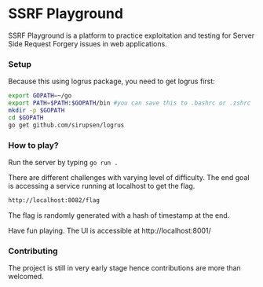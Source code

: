 # SSRF Playground

SSRF Playground is a platform to practice exploitation and testing for Server Side Request Forgery issues in web applications.

### Setup

Because this using logrus package, you need to get logrus first:
```bash
export GOPATH=~/go
export PATH=$PATH:$GOPATH/bin #you can save this to .bashrc or .zshrc
mkdir -p $GOPATH
cd $GOPATH
go get github.com/sirupsen/logrus
```

### How to play?

Run the server by typing `go run .`

There are different challenges with varying level of difficulty. The end goal is accessing a service running at localhost to get the flag.

```bash
http://localhost:8082/flag
```

The flag is randomly generated with a hash of timestamp at the end.

Have fun playing. The UI is accessible at http://localhost:8001/

### Contributing

The project is still in very early stage hence contributions are more than welcomed.
